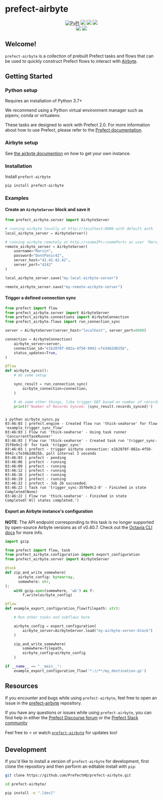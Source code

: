 # prefect-airbyte

<p align="center">
    <a href="https://pypi.python.org/pypi/prefect-airbyte/" alt="PyPI version">
        <img alt="PyPI" src="https://img.shields.io/pypi/v/prefect-airbyte?color=0052FF&labelColor=090422"></a>
    <a href="https://github.com/PrefectHQ/prefect-airbyte/" alt="Stars">
        <img src="https://img.shields.io/github/stars/PrefectHQ/prefect-airbyte?color=0052FF&labelColor=090422" /></a>
    <a href="https://pepy.tech/badge/prefect-airbyte/" alt="Downloads">
        <img src="https://img.shields.io/pypi/dm/prefect-airbyte?color=0052FF&labelColor=090422" /></a>
    <a href="https://github.com/PrefectHQ/prefect-airbyte/pulse" alt="Activity">
        <img src="https://img.shields.io/github/commit-activity/m/PrefectHQ/prefect-airbyte?color=0052FF&labelColor=090422" /></a>
    <br>
    <a href="https://prefect-community.slack.com" alt="Slack">
        <img src="https://img.shields.io/badge/slack-join_community-red.svg?color=0052FF&labelColor=090422&logo=slack" /></a>
    <a href="https://discourse.prefect.io/" alt="Discourse">
        <img src="https://img.shields.io/badge/discourse-browse_forum-red.svg?color=0052FF&labelColor=090422&logo=discourse" /></a>
</p>

## Welcome!

`prefect-airbyte` is a collection of prebuilt Prefect tasks and flows that can be used to quickly construct Prefect flows to interact with [Airbyte](https://airbyte.io/).

## Getting Started

### Python setup

Requires an installation of Python 3.7+

We recommend using a Python virtual environment manager such as pipenv, conda or virtualenv.

These tasks are designed to work with Prefect 2.0. For more information about how to use Prefect, please refer to the [Prefect documentation](https://orion-docs.prefect.io/).

### Airbyte setup
See [the airbyte documention](https://docs.airbyte.com/deploying-airbyte) on how to get your own instance.

### Installation

Install `prefect-airbyte`

```bash
pip install prefect-airbyte
```

### Examples
#### Create an `AirbyteServer` block and save it
```python
from prefect_airbyte.server import AirbyteServer

# running airbyte locally at http://localhost:8000 with default auth
local_airbyte_server = AirbyteServer()

# running airbyte remotely at http://<someIP>:<somePort> as user `Marvin`
remote_airbyte_server = AirbyteServer(
    username="Marvin",
    password="DontPanic42",
    server_host="42.42.42.42",
    server_port="4242"
)

local_airbyte_server.save("my-local-airbyte-server")

remote_airbyte_server.save("my-remote-airbyte-server")

```


#### Trigger a defined connection sync
```python
from prefect import flow
from prefect_airbyte.server import AirbyteServer
from prefect_airbyte.connections import AirbyteConnection
from prefect_airbyte.flows import run_connection_sync

server = AirbyteServer(server_host="localhost", server_port=8000)

connection = AirbyteConnection(
    airbyte_server=server,
    connection_id="e1b2078f-882a-4f50-9942-cfe34b2d825b",
    status_updates=True,
)

@flow
def airbyte_syncs():
    # do some setup

    sync_result = run_connection_sync(
        airbyte_connection=connection,
    )

    # do some other things, like trigger DBT based on number of records synced
    print(f'Number of Records Synced: {sync_result.records_synced}')
```

```console

❯ python airbyte_syncs.py
03:46:03 | prefect.engine - Created flow run 'thick-seahorse' for flow 'example_trigger_sync_flow'
03:46:03 | Flow run 'thick-seahorse' - Using task runner 'ConcurrentTaskRunner'
03:46:03 | Flow run 'thick-seahorse' - Created task run 'trigger_sync-35f0e9c2-0' for task 'trigger_sync'
03:46:03 | prefect - trigger airbyte connection: e1b2078f-882a-4f50-9942-cfe34b2d825b, poll interval 3 seconds
03:46:03 | prefect - pending
03:46:06 | prefect - running
03:46:09 | prefect - running
03:46:12 | prefect - running
03:46:16 | prefect - running
03:46:19 | prefect - running
03:46:22 | prefect - Job 26 succeeded.
03:46:22 | Task run 'trigger_sync-35f0e9c2-0' - Finished in state Completed(None)
03:46:22 | Flow run 'thick-seahorse' - Finished in state Completed('All states completed.')
```


#### Export an Airbyte instance's configuration

**NOTE**: The API endpoint corresponding to this task is no longer supported by open-source Airbyte versions as of v0.40.7. Check out the [Octavia CLI docs](https://github.com/airbytehq/airbyte/tree/master/octavia-cli) for more info.

```python
import gzip

from prefect import flow, task
from prefect_airbyte.configuration import export_configuration
from prefect_airbyte.server import AirbyteServer

@task
def zip_and_write_somewhere(
      airbyte_config: bytearray,
      somewhere: str,
):
    with gzip.open(somewhere, 'wb') as f:
        f.write(airbyte_config)

@flow
def example_export_configuration_flow(filepath: str):

    # Run other tasks and subflows here

    airbyte_config = export_configuration(
        airbyte_server=AirbyteServer.load("my-airbyte-server-block")
    )

    zip_and_write_somewhere(
        somewhere=filepath,
        airbyte_config=airbyte_config
    )

if __name__ == "__main__":
    example_export_configuration_flow('*://**/my_destination.gz')
```

## Resources

If you encounter and bugs while using `prefect-airbyte`, feel free to open an issue in the [prefect-airbyte](https://github.com/PrefectHQ/prefect-airbyte) repository.

If you have any questions or issues while using `prefect-airbyte`, you can find help in either the [Prefect Discourse forum](https://discourse.prefect.io/) or the [Prefect Slack community](https://prefect.io/slack)

Feel free to ⭐️ or watch [`prefect-airbyte`](https://github.com/PrefectHQ/prefect-airbyte) for updates too!

## Development

If you'd like to install a version of `prefect-airbyte` for development, first clone the repository and then perform an editable install with `pip`:

```bash
git clone https://github.com/PrefectHQ/prefect-airbyte.git

cd prefect-airbyte/

pip install -e ".[dev]"
```
